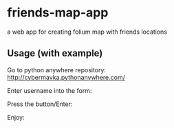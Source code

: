 # friends-map-app

a web app for creating folium map with friends locations

## Usage (with example)

Go to python anywhere repository: http://cybermavka.pythonanywhere.com/

Enter username into the form:

Press the button/Enter:

Enjoy:
